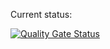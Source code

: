 Current status:

[![Quality Gate Status](https://5dbb-165-225-94-118.eu.ngrok.io/api/project_badges/measure?project=alain-kermis-sonarsource_testing_AYZzcwGgIsuoPwoZcK7b&metric=alert_status&token=sqb_729258744431bcf03d4337c3c9cc0764aec22197)](https://d5b8-165-225-94-120.eu.ngrok.io/dashboard?id=alain-kermis-sonarsource_testing_AYZzcwGgIsuoPwoZcK7b)
